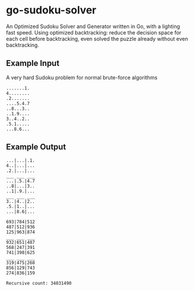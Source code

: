 # go-sudoku-solver
An Optimized Sudoku Solver and Generator written in Go, with a lighting fast speed.
Using optimized backtracking: reduce the decision space for each cell before backtracking, even solved the puzzle already without even backtracking.

## Example Input

A very hard Sudoku problem for normal brute-force algorithms

```
.......1.
4........
.2.......
....5.4.7
..8...3..
..1.9....
3..4..2..
.5.1.....
...8.6...
```

## Example Output

```
...|...|.1.
4..|...|...
.2.|...|...
___ ___ ___
...|.5.|4.7
..8|...|3..
..1|.9.|...
___ ___ ___
3..|4..|2..
.5.|1..|...
...|8.6|...

693|784|512
487|512|936
125|963|874
___ ___ ___
932|651|487
568|247|391
741|398|625
___ ___ ___
319|475|268
856|129|743
274|836|159

Recursive count: 34031490
```
